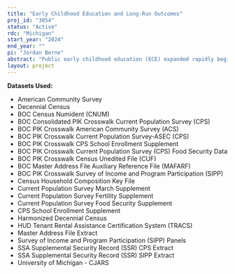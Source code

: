 ```yaml
---
title: "Early Childhood Education and Long-Run Outcomes"
proj_id: "3054"
status: "Active"
rdc: "Michigan"
start_year: "2024"
end_year: ""
pi: "Jordan Berne"
abstract: "Public early childhood education (ECE) expanded rapidly beginning in the 1980s. Between 1980 and 2000, the number of states funding preschool rose from 4 to 30. Importantly, these programs differed on a number of dimensions from the smaller, much-studied programs of the 1960s and 1970s. Enough time has now passed that we can begin to examine the long-run outcomes of the participants of public ECE in the 1980s, 1990s, and 2000s. We hypothesize that participants will have better long-run outcomes (educational attainment, employment, earnings, etc.) than non-participants, although the differences may be smaller than those between individuals born in the 1960s and 1970s. To understand any observed differences, we will also examine the short- and medium-run mechanisms (parental employment, family earnings, etc.) that mediate children's long-run outcomes. Our analyses will use a difference-in-differences (DiD) framework, the synthetic control method (SCM), and regression discontinuity (RD) designs, as applicable. The project uses restricted-use CPS, ACS, and SIPP data, as well as administrative data on criminality, place of residence, and government assistance; county of birth information for linking adults to their childhood circumstances; and exact date of birth for conducting RD analyses."
layout: project
---
```


**Datasets Used:**

  - American Community Survey 
  - Decennial Census 
  - BOC Census Numident (CNUM) 
  - BOC Consolidated PIK Crosswalk Current Population Survey (CPS) 
  - BOC PIK Crosswalk American Community Survey (ACS) 
  - BOC PIK Crosswalk Current Population Survey-ASEC (CPS) 
  - BOC PIK Crosswalk CPS School Enrollment Supplement 
  - BOC PIK Crosswalk Current Population Survey (CPS) Food Security Data 
  - BOC PIK Crosswalk Census Unedited File (CUF) 
  - BOC Master Address File Auxiliary Reference File (MAFARF) 
  - BOC PIK Crosswalk Survey of Income and Program Participation (SIPP) 
  - Census Household Composition Key File 
  - Current Population Survey March Supplement 
  - Current Population Survey Fertility Supplement 
  - Current Population Survey Food Security Supplement 
  - CPS School Enrollment Supplement 
  - Harmonized Decennial Census 
  - HUD Tenant Rental Assistance Certification System (TRACS) 
  - Master Address File Extract 
  - Survey of Income and Program Participation (SIPP) Panels 
  - SSA Supplemental Security Record (SSR) CPS Extract 
  - SSA Supplemental Security Record (SSR) SIPP Extract 
  - University of Michigan - CJARS 

